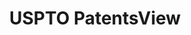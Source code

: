 ---
layout: default
bigquery: https://console.cloud.google.com/bigquery?p=patents-public-data&d=patentsview&page=dataset
citation: Attribution should be given to PatentsView for use, distribution, or derivative
  works.
code: https://github.com/CSSIP-AIR/PatentsView-Code-Snippets/
contributors: USPTO
cost: None
description: 'PatentsView includes US patent data including raw data (summaries, applications,
  pregrant applications), disambugations of inventors and assignees, and inventor
  gender estimates.  Also foreign priority data, # of figures and sheets, and government
  interest statements.'
documentation: https://patentsview.org/query/builder-faqs
last_edit: Mon, 04 Apr 2022 19:02:57 GMT
location: https://patentsview.org/
maintained_by: USPTO
record_creation_timestamp: 12/2/2020 17:20:46
schema_fields: '[''category'', ''_102_date'', ''num'', ''rawlocation_id'', ''action_date'',
  ''disamb_assignee_id_20200929'', ''status'', ''patent_id'', ''ipc_class'', ''term_extension'',
  ''gi_statement'', ''deceased'', ''state'', ''disamb_inventor_id_20171003'', ''disamb_assignee_id_20190312'',
  ''symbol_position'', ''number'', ''abstract'', ''name'', ''city'', ''attribution_status'',
  ''field_id'', ''uuid'', ''disamb_assignee_id_20191231'', ''longitude'', ''disamb_inventor_id_20191231'',
  ''latin_name'', ''lapse_of_patent'', ''male_flag'', ''title'', ''latitude'', ''contract_award_number'',
  ''subclass_id'', ''inventor_id'', ''f371_date'', ''disamb_assignee_id_20181127'',
  ''level_one'', ''state_fips'', ''disamb_inventor_id_20200929'', ''disamb_inventor_id_20200630'',
  ''sector_title'', ''country'', ''designation'', ''county'', ''mainclass_id'', ''subclass'',
  ''subcategory_id'', ''group_id'', ''rawassignee_id'', ''main_group'', ''latlong'',
  ''location_id'', ''length'', ''disamb_inventor_id_20170307'', ''disamb_inventor_id_20180528'',
  ''classification_status'', ''application_id'', ''disamb_inventor_id_20171226'',
  ''disamb_inventor_id_20200331'', ''classification_data_source'', ''category_id'',
  ''num_claims'', ''rel_id'', ''term_disclaimer'', ''_371_date'', ''group'', ''male'',
  ''disamb_assignee_id_20191008'', ''name_last'', ''disamb_assignee_id_20200630'',
  ''subgroup_id'', ''f102_date'', ''disamb_assignee_id_20200331'', ''variety'', ''disclaimer_date'',
  ''doctype'', ''disamb_inventor_id_20201229'', ''classification_level'', ''subgroup'',
  ''section'', ''level_three'', ''classification_value'', ''section_id'', ''type'',
  ''rawinventor_id'', ''lname'', ''kind'', ''country_transformed'', ''id'', ''num_sheets'',
  ''disamb_inventor_id_20170808'', ''series_code'', ''doc_type'', ''rule_47'', ''text'',
  ''dependent'', ''ipc_version_indicator'', ''date'', ''disamb_inventor_id_20190820'',
  ''applicant_type'', ''disamb_inventor_id_20191008'', ''disamb_inventor_id_20190312'',
  ''withdrawn'', ''reldocno'', ''relkind'', ''disamb_inventor_id_20181127'', ''filename'',
  ''field_title'', ''role'', ''num_figures'', ''level_two'', ''exemplary'', ''assignee_id'',
  ''citation_id'', ''disamb_assignee_id_20190820'', ''subsection_id'', ''term_grant'',
  ''publication_number'', ''organization'', ''lawyer_id'', ''sequence'', ''name_first'',
  ''fname'', ''county_fips'', ''organization_id'']'
shortname: patentsview
tags:
- disambiguation
- United States
- gender
terms_of_use: Creative Commons Attribution 4.0 International License.
timeframe: 1963-1999
title: USPTO PatentsView
uuid: cf1780b1-e265-4e49-8d1d-83b9cfe0fd9a
---